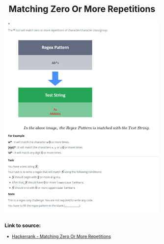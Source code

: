 <h1 align="center">Matching Zero Or More Repetitions</h1>

![alt text](https://raw.githubusercontent.com/matthew01lokiet/Github-repos-images/main/Other/Regex/BtluE75H_o.png)

### Link to source: 
- <a href="https://www.hackerrank.com/challenges/matching-zero-or-more-repetitions/problem">Hackerrank - Matching Zero Or More Repetitions</a>

